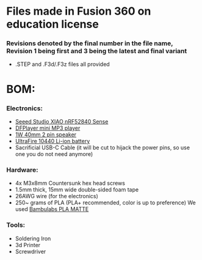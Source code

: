 
# Files made in Fusion 360 on education license
### Revisions denoted by the final number in the file name, Revision 1 being first and 3 being the latest and final variant
  - .STEP and .F3d/.F3z files all provided

# BOM:
### Electronics:
  - [Seeed Studio XIAO nRF52840 Sense](https://www.seeedstudio.com/Seeed-XIAO-BLE-Sense-nRF52840-p-5253.html)
  - [DFPlayer mini MP3 player](https://www.dfrobot.com/product-1121.html)
  - [1W 40mm 2 pin speaker](https://www.amazon.com/Fielect-Magnet-Speaker-Internal-Loudspeaker/dp/B083TDLGNB?th=1)
  - [UltraFire 10440 Li-ion battery](https://www.batteryupgrade.com/shopBrowser.php?assortmentProductId=21883872&shopGroupId=70741364)
  - Sacrificial USB-C Cable (it will be cut to hijack the power pins, so use one you do not need anymore)
### Hardware:
  - 4x M3x8mm Countersunk hex head screws
  - 1.5mm thick, 15mm wide double-sided foam tape
  - 26AWG wire (for the electronics)
  - 250~ grams of PLA (PLA+ recommended, color is up to preference) We used [Bambulabs PLA MATTE](https://us.store.bambulab.com/products/pla-matte-filament?variant=41078280093832)

### Tools:
  - Soldering Iron
  - 3d Printer
  - Screwdriver
